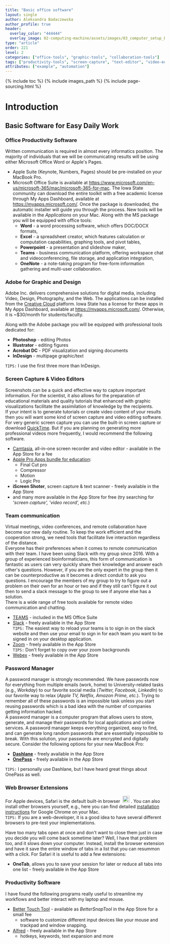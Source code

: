 ```yaml
---
title: "Basic office software"
layout: single
author: Aleksandra Badaczewska
author_profile: true
header:
  overlay_color: "444444"
  overlay_image: 02-computing-machine/assets/images/03_computer_setup_banner.png
type: "article"
order: 221
level: 2
categories: ["office-tools", "graphic-tools", "collaboration-tools"]
tags: ["productivity-tools", "screen-capture", "text-editor", "video-editor", "password-manager", "virtual-communication", "browser-extensions", "Microsoft Office", "Adobe", "Alfred"]
attributes: ["example", "automation"]
---
```


{% include toc %}
{% include images_path %}
{% include page-sourcing.html %}


# Introduction

## Basic Software for Easy Daily Work

### Office Productivity Software

Written communication is required in almost every informatics position. The majority of individuals that we will be communicating results will be using either Microsoft Office Word or Apple's Pages.

* Apple Suite (Keynote, Numbers, Pages) should be pre-installed on your MacBook Pro.
* Microsoft Office Suite is available at <a href="https://www.microsoft.com/en-us/microsoft-365/mac/microsoft-365-for-mac" target="_blank">https://www.microsoft.com/en-us/microsoft-365/mac/microsoft-365-for-mac</a>. The Iowa State community can download the entire toolkit with a free academic license through My Apps Dashboard, available at <a href="https://myapps.microsoft.com/" target="_blank">https://myapps.microsoft.com/</a>. Once the package is downloaded, the automatic installer will guide you through the process. New tools will be available in the *Applications* on your Mac. Along with the MS package you will be equipped with office tools:
  * **Word** - a word processing software, which offers DOC/DOCX formats,
  * **Excel** - a spreadsheet creator, which features calculation or computation capabilities, graphing tools, and pivot tables,
  * **Powerpoint** - a presentation and slideshow maker,
  * **Teams** - business communication platform, offering workspace chat and videoconferencing, file storage, and application integration,
  * **OneNote** - a note-taking program for free-form information gathering and multi-user collaboration.


### Adobe for Graphic and Design

Adobe Inc. delivers comprehensive solutions for digital media, including Video, Design, Photography, and the Web. The applications can be installed from the <a href="https://www.adobe.com/creativecloud.html" target="_blank">Creative Cloud</a> platform. Iowa State has a license for these apps in My Apps Dashboard, available at <a href="https://myapps.microsoft.com/" target="_blank">https://myapps.microsoft.com/</a>. Otherwise, it is ~$30/month for students/faculty.

Along with the Adobe package you will be equipped with professional tools dedicated for:

* **Photoshop** - editing Photos
* **Illustrator** - editing figures
* **Acrobat DC** - PDF visualization and signing documents
* **InDesign** - multipage graphic/text

`TIPS:` I use the first three more than InDesign.


### Screen Capture & Video Editors

Screenshots can be a quick and effective way to capture important information. For the scientist, it also allows for the preparation of educational materials and quality tutorials that enhanced with graphic visualizations facilitate the assimilation of knowledge by the recipients.
<br>If your intent is to generate tutorials or create video content of your results then you will want some kind of screen capture and video editing software. For very generic screen capture you can use the built-in screen capture or download <a href="https://support.apple.com/guide/quicktime-player/welcome/mac" target="_blank">QuickTime</a>. But if you are planning on generating more professional videos more frequently, I would recommend the following software.
* <a href="https://www.techsmith.com/download/camtasia/" target="_blank">Camtasia</a>, all-in-one screen recorder and video editor - available in the App Store for a fee
* <a href="https://www.apple.com/us-edu/shop/product/BMGE2Z/A/pro-apps-bundle-for-education" target="_blank">Apple Pro Apps bundle for education</a>:
  * Final Cut pro
  * Compressor
  * Motion
  * Logic Pro
* **iScreen Shoter**, screen capture & text scanner - freely available in the App Store
* and many more available in the App Store for free (try searching for *'screen capture', 'video record', etc.*)


### Team communication

Virtual meetings, video conferences, and remote collaboration have become our new daily routine. To keep the work efficient and the cooperation strong, we need tools that facilitate live interaction regardless of the distance.
<br>Everyone has their preferences when it comes to remote communication with their team. I have been using Slack with my group since 2016. With a group of experienced bioinformaticians, this form of communication is fantastic as users can very quickly share their knowledge and answer each other's questions. However, if you are the only expert in the group then it can be counterproductive as it becomes a direct conduit to ask you questions. I encourage the members of my group to try to figure out a problem on their own for an hour or two and if they still can't figure it out then to send a slack message to the group to see if anyone else has a solution.
<br>There is a wide range of free tools available for remote video communication and chatting.
* <a href="https://www.microsoft.com/en-us/microsoft-teams/group-chat-software" target="_blank">TEAMS</a> - included in the MS Office Suite
* <a href="https://slack.com/downloads/mac" target="_blank">Slack</a> - freely available in the App Store
<br>`TIPS:` The easiest way to reload your teams is to sign in on the slack website and then use your email to sign in for each team you want to be signed in on your desktop application.
* <a href="https://zoom.us/support/download?os=mac" target="_blank">Zoom</a> - freely available in the App Store
<br>`TIPS:` Don't forget to copy over your zoom backgrounds
* <a href="https://www.webex.com" target="_blank">Webex</a> - freely available in the App Store


### Password Manager

A password manager is strongly recommended. We have passwords now for everything from multiple emails (work, home) to University-related tasks (e.g., *Workday*) to our favorite social media (*Twitter, Facebook, LinkedIn*) to our favorite way to relax (*Apple TV, Netflix, Amazon Prime, etc.*). Trying to remember all of these passwords is an impossible task unless you start reusing passwords which is a bad idea with the number of companies getting information hacked.
<br>A password manager is a computer program that allows users to store, generate, and manage their passwords for local applications and online services. A password manager keeps everything organized, easy to find, and can generate long random passwords that are essentially impossible to break. With this solution, your passwords are encrypted and digitally secure. Consider the following options for your new MacBook Pro:
* **[Dashlane](https://www.dashlane.com)** - freely available in the App Store
* **[OnePass](https://1password.com/)** - freely available in the App Store

`TIPS:` I personally use Dashlane, but I have heard great things about OnePass as well.


### Web Browser Extensions

For Apple devices, Safari is the default built-in browser &nbsp;<img src="https://purepng.com/public/uploads/large/purepng.com-safari-iconsymbolsiconsapple-iosiosios-8-iconsios-8-7215225961106timx.png" alt="Mac App Store" height="22"  width="22">&nbsp;. You can also install other browsers yourself, e.g., here you can find detailed <a href="https://www.techsolutions.support.com/how-to/how-to-download-and-install-google-chrome-on-a-mac-12424" target="_blank">installation instructions</a> for Google Chrome on your Mac.
<br>`TIPS:` If you are a web-developer, it is a good idea to have several different browsers to pre-test your implementations.

Have too many tabs open at once and don't want to close them just in case you decide you will come back sometime later? Well, I have that problem too, and it slows down your computer. Instead, install the browser extension and have it save the entire window of tabs in a list that you can resummon with a click.
For Safari it is useful to add a few extensions:

 * **OneTab**, allows you to save your session for later or reduce all tabs into one list - freely available in the App Store


### Productivity Software

 I have found the following programs really useful to streamline my workflows and better interact with my laptop and mouse.

 * <a href="https://folivora.ai" target="_blank">Better Touch Tool</a> - available as *BetterSnapTool* in the App Store for a small fee
   * software to customize different input devices like your mouse and trackpad and window snapping.
 * <a href="https://www.alfredapp.com" target="_blank">Alfred</a> - freely available in the App Store
   *  hotkeys, keywords, text expansion and more
